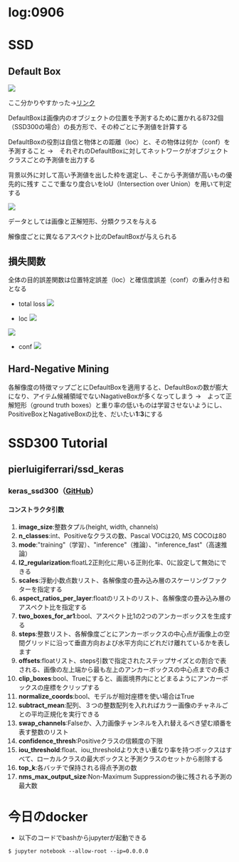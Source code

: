 log:0906
==

# SSD

## Default Box

![](https://gitlab.fixstars.com/tech/EDEN/mobilenet-SSD/uploads/f3fcb20feadf45f364b88c1eeb91edcd/image.png)

ここ分かりやすかった→[リンク](https://avinton.com/blog/2018/03/single-shot-multibox-detector-explained1/)

DefaultBoxは画像内のオブジェクトの位置を予測するために置かれる8732個（SSD300の場合）の長方形で、その枠ごとに予測値を計算する

DefaultBoxの役割は自信と物体との距離（loc）と、その物体は何か（conf）を予測すること
→　それぞれのDefaultBoxに対してネットワークがオブジェクトクラスごとの予測値を出力する

背景以外に対して高い予測値を出した枠を選定し、そこから予測値が高いもの優先的に残す
ここで重なり度合いをIoU（Intersection over Union）を用いて判定する

![](https://i1.wp.com/avinton.com/wp-content/uploads/2018/03/Screen-Shot-2018-02-23-at-2.09.23-PM.png?w=651&ssl=1)

データとしては画像と正解短形、分類クラスを与える

解像度ごとに異なるアスペクト比のDefaultBoxが与えられる

## 損失関数

全体の目的誤差関数は位置特定誤差（loc）と確信度誤差（conf）の重み付き和となる

- total loss
![](https://camo.qiitausercontent.com/042ed30b5ba911e869234452f559320c01b7d36c/68747470733a2f2f71696974612d696d6167652d73746f72652e73332e616d617a6f6e6177732e636f6d2f302f3132343433302f33373737646439622d353164352d376465612d643463612d3137393738643535623438382e706e67)

- loc
![](https://camo.qiitausercontent.com/0852b4eb50bd1ca7891e4e48ea223b7193cd8943/68747470733a2f2f71696974612d696d6167652d73746f72652e73332e616d617a6f6e6177732e636f6d2f302f3132343433302f65303837383037662d363737362d646136372d326438382d3839393065353238326531642e706e67)

![](https://camo.qiitausercontent.com/7fafa17f51e978874afd7cee2d6f810ba229ba88/68747470733a2f2f71696974612d696d6167652d73746f72652e73332e616d617a6f6e6177732e636f6d2f302f3132343433302f63303866616466302d366366312d396234622d356330642d6330653962393034363966612e706e67)

- conf
![](https://camo.qiitausercontent.com/4561d7a21cf08f29058b4f8d484281775b4a5775/68747470733a2f2f71696974612d696d6167652d73746f72652e73332e616d617a6f6e6177732e636f6d2f302f3132343433302f32323838643433632d636364352d666438352d313332322d3235666334326166653132622e706e67)

## Hard-Negative Mining

各解像度の特徴マップごとにDefaultBoxを適用すると、DefaultBoxの数が膨大になり、アイテム候補領域でないNagativeBoxが多くなってしまう
→　よって正解短形（ground truth boxes）と重り率の低いものは学習させないようにし、PositiveBoxとNagativeBoxの比を、だいたい**1:3**にする

# SSD300 Tutorial

## pierluigiferrari/ssd_keras

### keras_ssd300（[GitHub](https://github.com/pierluigiferrari/ssd_keras/blob/master/models/keras_ssd300.py)）

#### コンストラクタ引数
1. **image_size**:整数タプル(height, width, channels)
2. **n_classes**:int、Positiveなクラスの数、Pascal VOCは20, MS COCOは80
3. **mode**:"training"（学習）、"inference"（推論）、"inference_fast"（高速推論）
4. **l2_regularization**:floatL2正則化に用いる正則化率、0に設定して無効にできる
5. **scales**:浮動小数点数リスト、各解像度の畳み込み層のスケーリングファクターを指定する
6. **aspect_ratios_per_layer**:floatのリストのリスト、各解像度の畳み込み層のアスペクト比を指定する
7. **two_boxes_for_ar1**:bool、アスペクト比1の2つのアンカーボックスを生成する
8. **steps**:整数リスト、各解像度ごとにアンカーボックスの中心点が画像上の空間グリッドに沿って垂直方向および水平方向にどれだけ離れているかを表します
9. **offsets**:floatリスト、steps引数で指定されたステップサイズとの割合で表される、画像の左上端から最も左上のアンカーボックスの中心点までの長さ
10. **clip_boxes**:bool、Trueにすると、画面境界内にとどまるようにアンカーボックスの座標をクリップする
11. **normalize_coords**:bool、モデルが相対座標を使い場合はTrue
12. **subtract_mean**:配列、３つの整数配列を入れればカラー画像のチャネルごとの平均正規化を実行できる
13. **swap_channels**:Falseか、入力画像チャンネルを入れ替えるべき望む順番を表す整数のリスト
14. **confidence_thresh**:Positiveクラスの信頼度の下限
15. **iou_threshold**:float、iou_thresholdより大きい重なり率を持つボックスはすべて、ローカルクラスの最大ボックスと予測クラスのセットから削除する
16. **top_k**:各バッチで保持される得点予測の数
17. **nms_max_output_size**:Non-Maximum Suppressionの後に残される予測の最大数

# 今日のdocker

- 以下のコードでbashからjupyterが起動できる
```
$ jupyter notebook --allow-root --ip=0.0.0.0
```